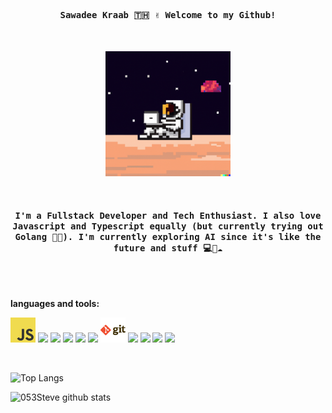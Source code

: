 
<br />

<h4 align="center"><samp> Sawadee Kraab 🇹🇭 ✌️  Welcome to my Github!</samp>
</h4>
<br/>

<p align="center">
  <img src="astro-guy.png" width="200"/>
</p>

<br/>
<h4 align="center"><samp> I'm a Fullstack Developer and Tech Enthusiast. I also love Javascript and Typescript equally (but currently trying out Golang 🤢🤮). I'm currently exploring AI since it's like the future and stuff 💻🤖☁️ </samp>
</h4>

<br />
<br />
<p align="center">
<!-- <img src="https://media.giphy.com/media/uurtMtTKqkJda4dk8Y/giphy.gif" alt="Coder GIF" width="500"> -->

</p>


**languages and tools:**  

<code><img height="40" src="https://raw.githubusercontent.com/github/explore/80688e429a7d4ef2fca1e82350fe8e3517d3494d/topics/javascript/javascript.png"></code>
<code><img height="40" src="https://user-images.githubusercontent.com/25181517/183890598-19a0ac2d-e88a-4005-a8df-1ee36782fde1.png"></code>
<code><img height="40" src="https://user-images.githubusercontent.com/25181517/183890595-779a7e64-3f43-4634-bad2-eceef4e80268.png"></code>
<code><img height="40" src="https://user-images.githubusercontent.com/25181517/183568594-85e280a7-0d7e-4d1a-9028-c8c2209e073c.png"></code>
<code><img height="40" src="https://user-images.githubusercontent.com/25181517/187955008-981340e6-b4cc-441b-80cf-7a5e94d29e7e.png"></code>
<code><img height="40" src="https://user-images.githubusercontent.com/25181517/186711335-a3729606-5a78-4496-9a36-06efcc74f800.png"></code>
<code><img height="40" src="https://raw.githubusercontent.com/github/explore/80688e429a7d4ef2fca1e82350fe8e3517d3494d/topics/git/git.png"></code>
<code><img height="40" src="https://user-images.githubusercontent.com/25181517/192149581-88194d20-1a37-4be8-8801-5dc0017ffbbe.png"></code>
<code><img height="40" src="https://user-images.githubusercontent.com/25181517/117208740-bfb78400-adf5-11eb-97bb-09072b6bedfc.png"></code>
<code><img height="40" src="https://user-images.githubusercontent.com/25181517/182884177-d48a8579-2cd0-447a-b9a6-ffc7cb02560e.png"></code>
<code><img height="40" src="https://user-images.githubusercontent.com/25181517/183896132-54262f2e-6d98-41e3-8888-e40ab5a17326.png"></code>

<br/>


![Top Langs](https://github-readme-stats.vercel.app/api/top-langs/?username=053steve&layout=compact&theme=dark&hide_border=true&hide=MakeFile,CSS)

![053Steve github stats](https://github-readme-stats.vercel.app/api?username=053steve&show_icons=true&hide_border=true&theme=dark)




<!--
**053steve/053steve** is a ✨ _special_ ✨ repository because its `README.md` (this file) appears on your GitHub profile.

Here are some ideas to get you started:

- 🔭 I’m currently working on ...
- 🌱 I’m currently learning ...
- 👯 I’m looking to collaborate on ...
- 🤔 I’m looking for help with ...
- 💬 Ask me about ...
- 📫 How to reach me: ...
- 😄 Pronouns: ...
- ⚡ Fun fact: ...
-->
